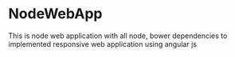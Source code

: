 # NodeWebApp
This is node web application with all node, bower dependencies to implemented responsive web application using angular js
